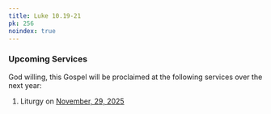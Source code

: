 ```yaml
---
title: Luke 10.19-21
pk: 256
noindex: true
---
```


### Upcoming Services

God willing, this Gospel will be proclaimed at the following services over the next year:


1. Liturgy on [November, 29, 2025](https://orthocal.info/readings/gregorian/2025/11/29/)

